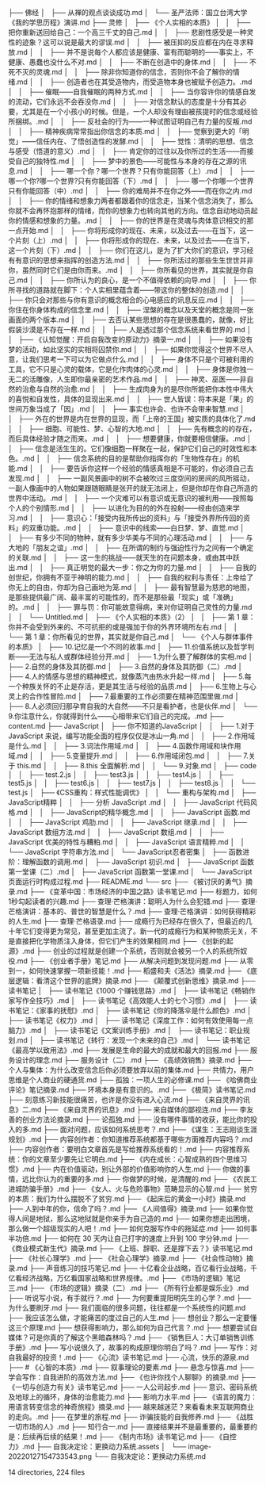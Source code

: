 
├── 佛经
│   ├── 从禅的观点谈谈成功.md
│   └── 圣严法师：国立台湾大学《我的学思历程》演讲.md
├── 灵修
│   ├── 《个人实相的本质》
│   │   ├── 把你重新送回给自己：一个高三千丈的自己.md
│   │   ├── 悲剧性感受是一种灵性的迹象？这可以说是最大的谬误.md
│   │   ├── 被压抑的反应都在内在寻求释放.md
│   │   ├── 并不是说每个人都应该是健康、富有而聪明的——事实上，不健康、愚蠢也没什么不对.md
│   │   ├── 不断在创造中的身体.md
│   │   ├── 不死不灭的灵魂.md
│   │   ├── 除非你知道你的信念，否则你不会了解你的情绪.md
│   │   ├── 创造者也在其受造物内，而受造物本身也被赋予创造力。.md
│   │   ├── 催眠——自我催眠的两种方式.md
│   │   ├── 当你容许你的情感自发的流动，它们永远不会吞没你.md
│   │   ├── 对信念默认的态度是十分有其必要，尤其是在一个小孩小的时候。但是，一个人却没有理由被孩提时的信念或经验所捆绑。.md
│   │   ├── 反社会的行为——一种试图证明自己有力量的反叛.md
│   │   ├── 精神疾病常常指出你信念的本质.md
│   │   ├── 觉察到更大的「明觉」——信任内在、了悟创造性的发酵.md
│   │   ├── 觉性：清明的思想、信念与感受（悟道的意义）.md
│   │   ├── 肯定你的过往以及你所过的生活——而接受自己的独特性.md
│   │   ├── 梦中的景色——可能性与本身的存在之源的讯息.md
│   │   ├── 哪一个你？哪一个世界？只有你能回答（上）.md
│   │   ├── 哪一个你?哪一个世界?只有你能回答（下）.md
│   │   ├── 哪一个你哪一个世界只有你能回答（中）.md
│   │   ├── 你的难局并不在你之外——而在你之内.md
│   │   ├── 你的情绪和想象力两者都跟着你的信念走，当某个信念消失了，那么你就不会再怀抱那样的情绪，而你的想象力也转向其他的方向。信念自动地动员起你的情感和想象的力量。.md
│   │   ├── 你的世界是在灵魂与肉体意识相交的那一点开始.md
│   │   ├── 你将形成你的现在、未来，以及过去——在当下，这一个片刻（上）.md
│   │   ├── 你将形成你的现在、未来，以及过去——在当下，这一个片刻（下）.md
│   │   ├── 你们在这儿，是为了扩大你们的意识，学习经有有意识的思想来指挥的创造方法.md
│   │   ├── 你所活过的那些生生世世并非你，虽然同时它们是由你而来。.md
│   │   ├── 你所看见的世界，其实就是你自己.md
│   │   ├── 你所认为的良心，是一个不值得依赖的向导.md
│   │   ├── 你所寻找的道路就在脚下：个人实相里蕴含着——带这你的整体的创造.md
│   │   ├── 你只会对那些与你有意识的概念相合的心电感应的讯息反应.md
│   │   ├── 你住在你身体构成的信念里.md
│   │   ├── 涅槃的概念以及天堂的概念是同一张画面的两个版本.md
│   │   ├── 去否认某些思想的存在是很愚蠢的，就像，好比假装沙漠是不存在一样.md
│   │   ├── 人是透过那个信念系统来看世界的.md
│   │   ├── 《认知觉醒：开启自我改变的原动力》摘录一.md
│   │   ├── 如果没有梦的活动，如此坚实的实相将囚禁你.md
│   │   ├── 如果你觉得这个世界不尽人意，让我们思考一下可以为它做点什么.md
│   │   ├── 身体不只是个可被利用的工具，它不只是心灵的载体，它是化作肉体的心灵.md
│   │   ├── 身体是你独一无二的活雕像，人生即你最亲密的艺术作品.md
│   │   ├── 神灵、巫医——非自然的治愈与自然的治愈.md
│   │   ├── 生成肉身为的是尽你所能把你本性中伟大的喜悦和自发性，具体的显现出来.md
│   │   ├── 世人皆误：将本来是「果」的世间万象当成了「因」.md
│   │   ├── 事实也许会、也许不会带来智慧.md
│   │   ├── 外在的世界是内在世界的显现，而「上帝的王国」被实质的具体化了.md
│   │   ├── 细胞、可能性、梦、心智的大地.md
│   │   ├── 先有概念的的存在，而后具体经验才随之而来。.md
│   │   ├── 想要健康，你就要相信健康。.md
│   │   ├── 信念是活生生的。它们像细胞一样聚在一起，保护它们自己的时效性和本色。.md
│   │   ├── 信念系统的目的是帮助你指挥你的「生物性存在」的机能.md
│   │   ├── 要告诉你这样一个经验的情感真相是不可能的，你必须自己去发现.md
│   │   ├── 一副风景画中的树不会被吹过三度空间的房间的风所摇动，一副人像画中的人物如果跟随眼睛是张开的就无法闭上，但是你却在你自己所造的世界中活动。.md
│   │   ├── 一个灾难可以有意识或无意识的被利用——按照每个人的个别情形.md
│   │   ├── 以进化为目的的外在投射——经由创造来学习.md
│   │   ├── 意识心：「接受内我所传出的资料」与「接受外界所传回的资料」的双重功能。.md
│   │   ├── 意识中的线索——白日梦、梦、直觉.md
│   │   ├── 有多少不同的物种，就有多少华美与不同的心理活动.md
│   │   ├── 与大地的「朋友之谊」.md
│   │   ├── 在所谓的制约与强迫性行为之间有一个确定的关联.md
│   │   ├── 这一生的挑战——就天生的在问题本身，或由其中跃出.md
│   │   ├── 真正明觉的最大一步：你之为你的力量.md
│   │   ├── 自我的创世纪，你拥有不亚于神明的能力.md
│   │   ├── 自我的权利与责任：上帝给了你无上的自由，你却为自己画地为笼.md
│   │   ├── 最有智慧最为慈悲的地图，是那些提供最广阔、最丰富的可能性的，而不是那些最「现实」或「准确」的。.md
│   │   ├── 罪与罚：你可能故意得病，来对你证明自己灵性的力量.md
│   │   └── Untitled.md
│   ├── 《个人实相的本质》（2）
│   │   ├── 第 1 章：你并不会受到外来的、不可抗拒的或是强加于你的外界环境所左右.md
│   │   └── 第 1 章：你所看见的世界，其实就是你自己.md
│   └── 《个人与群体事件的本质》
│       ├── 10.记忆是一个不同的故事.md
│       ├── 11.价值系统以及哲学判断——无法与私人或群体经验分开.md
│       ├── 1.为什么要了解群体的实相.md
│       ├── 2.自然的身体及其防御.md
│       ├── 3.自然的身体及其防御（二）.md
│       ├── 4.人的情感与思想的精神模式，就像蒸汽由热水升起一样.md
│       ├── 5.每一个种族关怀的不止是存活，更是其生活与经验的品质.md
│       ├── 6.生物上与心灵上的合作性冒险.md
│       ├── 7.最重要的工作必须要在精神范围里做.md
│       ├── 8.人必须回归那孕育自我的大自然——不只是看护者，也是伙伴.md
│       └── 9.你注意什么，你就得到什么——心相带来它们自己的完成。.md
├── content.md
├── JavaScript
│   ├── 你不知道的JavaScript
│   │   ├── 1.对于 JavaScript 来说，编写功能全面的程序仅仅是冰山一角.md
│   │   ├── 2.作用域是什么.md
│   │   ├── 3.词法作用域.md
│   │   ├── 4.函数作用域和块作用域.md
│   │   ├── 5.变量提升.md
│   │   ├── 6.作用域闭包.md
│   │   ├── 7.关于 this.md
│   │   ├── 8.this 全面解析.md
│   │   └── 9.对象.md
│   ├── code
│   │   ├── test.2.js
│   │   ├── test3.js
│   │   ├── test4.js
│   │   ├── test5.js
│   │   ├── test6.js
│   │   ├── test7.js
│   │   ├── test8.js
│   │   └── test.js
│   ├── 《CSS重构：样式性能调优》
│   │   └── 重构与架构.md
│   ├── JavaScript精粹
│   │   ├── 分析 JavaScript .md
│   │   ├── JavaScript 代码风格.md
│   │   ├── JavaScript的精华概念.md
│   │   ├── JavaScript 函数.md
│   │   ├── JavaScript 鸡肋.md
│   │   ├── JavaScript 继承.md
│   │   ├── JavaScript 数组方法.md
│   │   ├── JavaScript 数组.md
│   │   ├── JavaScript 优美的特性与糟粕.md
│   │   ├── JavaScript 语言精粹.md
│   │   └── JavaScript 字符串方法.md
│   └── JavaScript忍者密集
│       ├── 函数进阶：理解函数的调用.md
│       ├── JavaScript 初识.md
│       ├── JavaScript 函数第一堂课（二）.md
│       ├── JavaScript 函数第一堂课.md
│       └── JavaScript页面运行时构成过程.md
├── README.md
└── src
    ├── 《被讨厌的勇气》摘录.md
    ├── 《变革中国：市场经济的中国之路》读书笔记.md
    ├── 标题力，如何1秒勾起读者的兴趣.md
    ├── 查理·芒格演讲：聪明人为什么会犯错.md
    ├── 查理·芒格演讲：基本的、普世的智慧是什么？.md
    ├── 查理·芒格演讲：如何获得精彩的人生.md
    ├── 查理·芒格语录.md
    ├── 成瘾行为已经存在很久了，但最近的几十年它们变得更为常见，甚至更加主流了。新一代的成瘾行为和某种物质无关，不是直接把化学物质注入身体，但它们产生的效果相同.md
    ├── 《创新的起源》.md
    ├── 创业的过程就是创建一个系统，否则就会被另一个人的系统所奴役.md
    ├── 《创业者手册》笔记.md
    ├── 从解决问题到发现问题.md
    ├── 从零到一，如何快速掌握一项新技能！.md
    ├── 稻盛和夫《活法》摘录.md
    ├── 《底层逻辑：看清这个世界的底牌》摘录.md
    ├── 《颠覆式创新思维》摘录.md
    ├── 读书笔记
    │   ├── 读书笔记《1000 个赚钱思路》.md
    │   ├── 读书笔记《畅销作家写作全技巧》.md
    │   ├── 读书笔记《高效能人士的七个习惯》.md
    │   ├── 读书笔记：《家事的抚慰》.md
    │   ├── 读书笔记《你的降落伞是什么颜色》.md
    │   ├── 读书笔记《权力》.md
    │   ├── 读书笔记《深度工作：如何有效使用每一点脑力》.md
    │   ├── 读书笔记《文案训练手册》.md
    │   ├── 读书笔记：职业规划.md
    │   ├── 读书笔记《转行：发现一个未来的自己》.md
    │   └── 读书笔记《最高学以致用法》.md
    ├── 发展是生命的最大的成就和最大的回报.md
    ├── 服务设计的理念.md
    ├── 服务设计（二）.md
    ├── 《高绩效销售》摘录.md
    ├── 个人与集体：为什么改变信念后你必须要放弃以前的集体.md
    ├── 共情力，用户思维是个人商业的硬通货.md
    ├── 孤独：一项人生的必修课.md
    ├── 《哈佛商业评论》笔记摘录.md
    ├── 环境本身是有意识的。.md
    ├── 《极简》读书笔记.md
    ├── 刻意练习新技能很痛苦，也许是你没有进入心流.md
    ├── 《来自灵界的讯息》二.md
    ├── 《来自灵界的讯息》.md
    ├── 来自媒体的鄙视连.md
    ├── 李友善的创业方法论摘录.md
    ├── 论孤独.md
    ├── 没有哪件事情的收获，能比你的投入的多.md
    ├── 面对问题，应该如何系统思考？.md
    ├── 《谋生：王志刚谈生涯规划》.md
    ├── 内容创作者：你知道推荐系统都基于哪些方面推荐内容吗？.md
    ├── 内容创作者：要明白文章首先是写给推荐系统看的！.md
    ├── 内容推荐系统：你的文章至少要先让它明白.md
    ├── 《内在成长：心智成熟的四个思维习惯》.md
    ├── 内在价值驱动，别让外部的价值影响你的人生.md
    ├── 你做的事情，远比你认为的重要的多.md
    ├── 你做梦的时候，是清醒的.md
    ├── 《农民工进城防骗手册》.md
    ├── 《女人、火与危险事物》范畴显示的心智.md
    ├── 贫穷的本质：我们为什么摆脱不了贫穷.md
    ├── 《起床后的黄金一小时》摘录.md
    ├── 人到中年的你，信命了吗？.md
    ├── 《人间值得》摘录.md
    ├── 如果你觉得人间是地狱，那么这地狱就是你亲手为自己造的.md
    ├── 如果你想走出困境，那么做一个超级现实的人吧！.md
    ├── 如何克服写作中的拖延症.md
    ├── 如何事半功倍.md
    ├── 如何在 30 天内让自己打字的速度上升到 100 字分钟.md
    ├── 《商业模式新生代》摘录.md
    ├── 《上班、辞职、还是撑下去？》读书笔记.md
    ├── 《社长心理学》.md
    ├── 《社会心理学》摘录.md
    ├── 《社会性动物》摘录.md
    ├── 声音练习的技巧笔记.md
    ├── 十亿看企业战略，百亿看行业战略，千亿看经济战略，万亿看国家战略和世界规律。.md
    ├── 《市场的逻辑》笔记三.md
    ├── 《市场的逻辑》摘录（二）.md
    ├── 《所有行业都是娱乐业》.md
    ├── 听说写小说，有手就行？.md
    ├── 为何要重提阳明先生的心学？.md
    ├── 为什么要刷牙.md
    ├── 我们面临的很多问题，往往都是一个系统性的问题.md
    ├── 我应该怎么做，才能痛苦的度过自己的人生.md
    ├── 想创业？那么一定要懂这三个原理.md
    ├── 想获得影响力，那么如何为自己代言？.md
    ├── 想要尝试自媒体？可是你真的了解这个黑暗森林吗？.md
    ├── 《销售巨人：大订单销售训练手册》.md
    ├── 写小说很久了，故事的构成原理你明白了吗？.md
    ├── 写作：对自我最好的投资！.md
    ├── 《心流》读书笔记.md
    ├── 心流，快乐的源泉.md
    ├── # 《心智的本质》.md
    ├── 叙事理论的要素.md
    ├── 悬念与惊喜.md
    ├── 学会写作：自我进阶的高效方法.md
    ├── 《也许你找个人聊聊》的摘录.md
    ├── 《一切与创造力有关》读书笔记.md
    ├── 一人公司起步.md
    ├── 意识、密码系统及地球上的循环，身体的治愈能力.md
    ├── 影响力水平.md
    ├── 《语言的魔力：用语言转变信念的神奇旅程》摘录.md
    ├── 越来越迷茫？来看看未来互联网商业的走向。.md
    ├── 在梦里的旅程.md
    ├── 诈骗技能的自我修养.md
    ├── 《战胜一切市场的人》.md
    ├── 知行合一.md
    ├── 直接结果并不是最重要的，最重要的是：后续再后续的结果！.md
    ├── 《制内市场》读书笔记.md
    ├── 《自控力》.md
    ├── 自我决定论：更换动力系统.assets
    │   └── image-20220127154733543.png
    └── 自我决定论：更换动力系统.md

14 directories, 224 files
